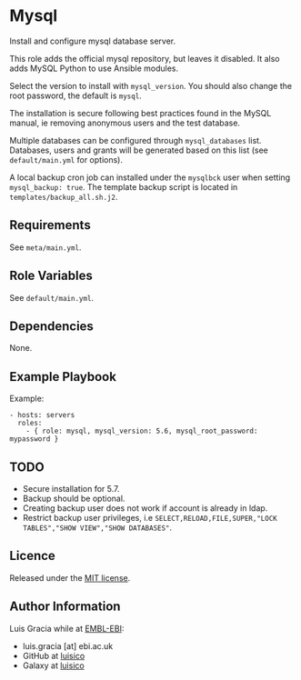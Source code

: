 Mysql
=====
Install and configure mysql database server.

This role adds the official mysql repository, but leaves it disabled. It also adds MySQL Python to use Ansible modules.

Select the version to install with `mysql_version`. You should also change the root password, the default is `mysql`.

The installation is secure following best practices found in the MySQL manual, ie removing anonymous users and the test database.

Multiple databases can be configured through `mysql_databases` list. Databases, users and grants will be generated based on this list (see `default/main.yml` for options).

A local backup cron job can installed under the `mysqlbck` user when setting `mysql_backup: true`. The template backup script is located in `templates/backup_all.sh.j2`.

Requirements
------------
See `meta/main.yml`.

Role Variables
--------------
See `default/main.yml`.

Dependencies
------------
None.

Example Playbook
----------------
Example:
```
- hosts: servers
  roles:
    - { role: mysql, mysql_version: 5.6, mysql_root_password: mypassword }
```

TODO
----
- Secure installation for 5.7.
- Backup should be optional.
- Creating backup user does not work if account is already in ldap.
- Restrict backup user privileges, i.e `SELECT,RELOAD,FILE,SUPER,"LOCK TABLES","SHOW VIEW","SHOW DATABASES"`.

Licence
-------
Released under the [MIT license](https://opensource.org/licenses/MIT).

Author Information
------------------
Luis Gracia while at [EMBL-EBI](http://www.ebi.ac.uk/):
- luis.gracia [at] ebi.ac.uk
- GitHub at [luisico](https://github.com/luisico)
- Galaxy at [luisico](https://galaxy.ansible.com/luisico)
